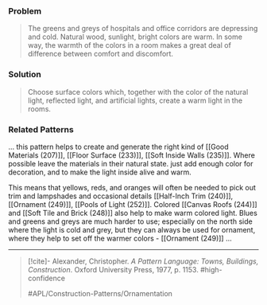 ### Problem
>The greens and greys of hospitals and office corridors are depressing and cold. Natural wood, sunlight, bright colors are warm. In some way, the warmth of the colors in a room makes a great deal of difference between comfort and discomfort.

### Solution
>Choose surface colors which, together with the color of the natural light, reflected light, and artificial lights, create a warm light in the rooms.

### Related Patterns
... this pattern helps to create and generate the right kind of [[Good Materials (207)]], [[Floor Surface (233)]], [[Soft Inside Walls (235)]]. Where possible leave the materials in their natural state. just add enough color for decoration, and to make the light inside alive and warm.

This means that yellows, reds, and oranges will often be needed to pick out trim and lampshades and occasional details [[Half-Inch Trim (240)]], [[Ornament (249)]], [[Pools of Light (252)]]. Colored [[Canvas Roofs (244)]] and [[Soft Tile and Brick (248)]] also help to make warm colored light. Blues and greens and greys are much harder to use; especially on the north side where the light is cold and grey, but they can always be used for ornament, where they help to set off the warmer colors - [[Ornament (249)]] ...

---

> [!cite]- Alexander, Christopher. _A Pattern Language: Towns, Buildings, Construction_. Oxford University Press, 1977, p. 1153.
> #high-confidence
>
> #APL/Construction-Patterns/Ornamentation
